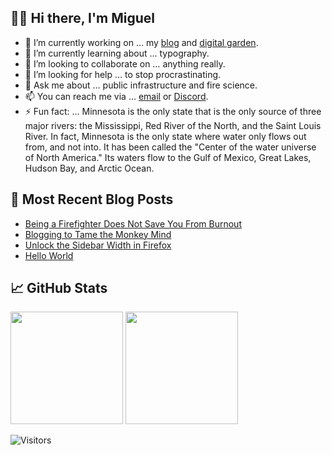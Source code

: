 ## 👋🏼 Hi there, I'm Miguel

- 🔭 I’m currently working on … my [blog](https://miguelpimentel.do/) and [digital garden](https://forgetfulnotes.com/).
- 🌱 I’m currently learning about … typography.
- 👯 I’m looking to collaborate on … anything really.
- 🤔 I’m looking for help … to stop procrastinating.
- 💬 Ask me about … public infrastructure and fire science.
- 📫 You can reach me via … [email](mailto:contact@miguelpimentel.do) or [Discord](https://discord.com/users/244318363734507520).
- ⚡ Fun fact: … Minnesota is the only state that is the only source of three major rivers: the Mississippi, Red River of the North, and the Saint Louis River. In fact, Minnesota is the only state where water only flows out from, and not into. It has been called the "Center of the water universe of North America." Its waters flow to the Gulf of Mexico, Great Lakes, Hudson Bay, and Arctic Ocean. 

## 📝 Most Recent Blog Posts

<!-- BLOG-POST-LIST:START -->
- [Being a Firefighter Does Not Save You From Burnout](https://miguelpimentel.do/on-burning-out/)
- [Blogging to Tame the Monkey Mind](https://miguelpimentel.do/monkey-brain/)
- [Unlock the Sidebar Width in Firefox](https://miguelpimentel.do/unlock-firefox-sidebar/)
- [Hello World](https://miguelpimentel.do/hello-world/)
<!-- BLOG-POST-LIST:END -->

## 📈 GitHub Stats

<img height=180px src="https://github-readme-stats.vercel.app/api?username=semanticdata&show_icons=true&theme=material-palenight&hide_rank=true&border_radius=6" /> <img height=180px src="https://streak-stats.demolab.com?user=semanticdata&theme=material-palenight&mode=weekly&hide_longest_streak=false&border_radius=6" />

![Visitors](https://img.shields.io/endpoint?url=https%3A%2F%2Fhits.dwyl.com%2Fsemanticdata%2Fsemanticdata.json&label=Visitors&color=palepink)
